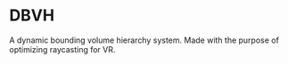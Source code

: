 # DBVH
 A dynamic bounding volume hierarchy system. Made with the purpose of optimizing raycasting for VR.
